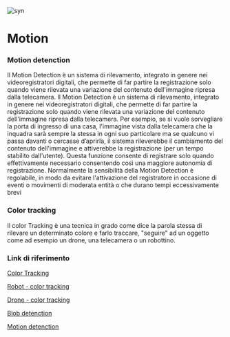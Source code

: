 ![syn](https://user-images.githubusercontent.com/48655194/56868656-802f5380-69f5-11e9-8939-bd99666de254.jpg)


# Motion 

### Motion detenction

<p>Il Motion Detection è un sistema di rilevamento, integrato in genere nei videoregistratori digitali, che permette di far partire la registrazione solo quando viene rilevata una variazione del contenuto dell'immagine ripresa dalla telecamera. 
Il Motion Detection è un sistema di rilevamento, integrato in genere nei videoregistratori digitali, che permette di far partire la registrazione solo quando viene rilevata una variazione del contenuto dell'immagine ripresa dalla telecamera. Per esempio, se si vuole sorvegliare la porta di ingresso di una casa, l'immagine vista dalla telecamera che la inquadra sarà sempre la stessa in ogni suo particolare ma se qualcuno vi passa davanti o cercasse d’aprirla, il sistema rileverebbe il cambiamento del contenuto dell'immagine e attiverebbe la registrazione (per un tempo stabilito dall'utente). Questa funzione consente di registrare solo quando effettivamente necessario consentendo così una maggiore autonomia di registrazione. Normalmente la sensibilità della Motion Detection è regolabile, in modo da evitare l'attivazione del registratore in occasione di eventi o movimenti di moderata entità o che durano tempi eccessivamente brevi
</p>

### Color tracking

<p>Il color Tracking è una tecnica in grado come dice la parola stessa di rilevare un determinato colore e farlo traccare, "seguire" ad un oggetto come ad esempio un drone, una telecamera o un robottino. </p>


### Link di riferimento

[Color Tracking](https://www.youtube.com/watch?v=nCVZHROb_dE)

[Robot - color tracking](https://www.youtube.com/watch?v=G78WBb5mOls)

[Drone - color tracking](https://www.youtube.com/watch?v=C95bngCOv9Q)

[Blob detenction](https://www.youtube.com/watch?v=ce-2l2wRqO8)

[Motion detenction](https://www.youtube.com/watch?v=QLHMtE5XsMs)
